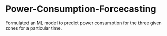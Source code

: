 # Power-Consumption-Forcecasting
Formulated an ML model to predict power consumption for the three given zones for a particular time.
